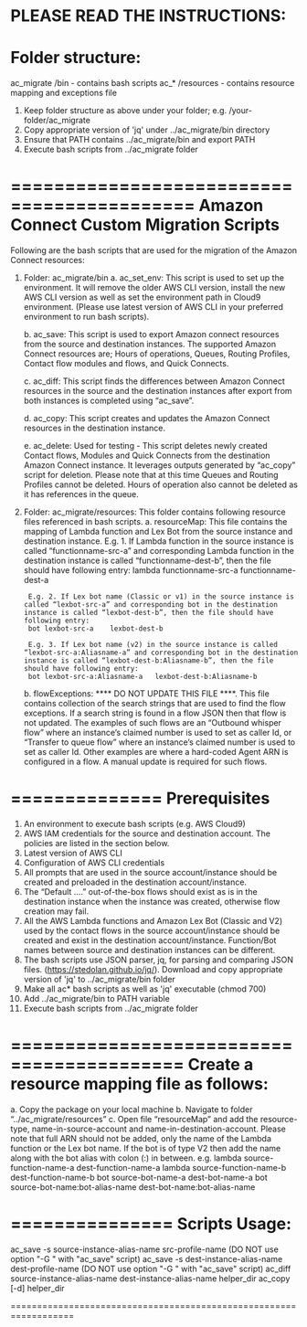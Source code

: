 PLEASE READ THE INSTRUCTIONS:
==============================

Folder structure:
==================
ac_migrate
	/bin - contains bash scripts ac_*
	/resources - contains resource mapping and exceptions file

1. Keep folder structure as above under your folder; e.g. /your-folder/ac_migrate
2. Copy appropriate version of 'jq' under ../ac_migrate/bin directory
3. Ensure that PATH contains ../ac_migrate/bin and export PATH
4. Execute bash scripts from ../ac_migrate folder

===========================================
Amazon Connect Custom Migration Scripts
===========================================
Following are the bash scripts that are used for the migration of the Amazon Connect resources:
1. Folder: ac_migrate/bin
	a.	ac_set_env: This script is used to set up the environment. It will remove the older AWS CLI version, install the new AWS CLI version as well as set the environment path in Cloud9 environment. (Please use latest version of AWS CLI in your preferred environment to run bash scripts).

	b.	ac_save: This script is used to export Amazon connect resources from the source and destination instances. The supported Amazon Connect resources are; Hours of operations, Queues, Routing Profiles, Contact flow modules and flows, and Quick Connects.

	c.	ac_diff: This script finds the differences between Amazon Connect resources in the source and the destination instances after export from both instances is completed using “ac_save”.

	d.	ac_copy: This script creates and updates the Amazon Connect resources in the destination instance.

	e.	ac_delete: Used for testing - This script deletes newly created Contact flows, Modules and Quick Connects from the destination Amazon Connect instance. It leverages outputs generated by “ac_copy” script for deletion. Please note that at this time Queues and Routing Profiles cannot be deleted. Hours of operation also cannot be deleted as it has references in the queue.

2. Folder: ac_migrate/resources: This folder contains following resource files referenced in bash scripts.
	a.	resourceMap: This file contains the mapping of Lambda function and Lex Bot from the source instance and destination instance.
		E.g. 1. If Lambda function in the source instance is called “functionname-src-a” and corresponding Lambda function in the destination instance is called “functionname-dest-b”, then the file should have following entry:
		lambda    functionname-src-a    functionname-dest-a

		E.g. 2. If Lex bot name (Classic or v1) in the source instance is called “lexbot-src-a” and corresponding bot in the destination instance is called “lexbot-dest-b”, then the file should have following entry:
		bot lexbot-src-a    lexbot-dest-b

		E.g. 3. If Lex bot name (v2) in the source instance is called “lexbot-src-a:Aliasname-a” and corresponding bot in the destination instance is called “lexbot-dest-b:Aliasname-b”, then the file should have following entry:
		bot lexbot-src-a:Aliasname-a   lexbot-dest-b:Aliasname-b

	b.	flowExceptions: **** DO NOT UPDATE THIS FILE ****. This file contains collection of the search strings that are used to find the flow exceptions. If a search string is found in a flow JSON then that flow is not updated. The examples of such flows are an “Outbound whisper flow” where an instance’s claimed number is used to set as caller Id, or “Transfer to queue flow” where an instance’s claimed number is used to set as caller Id. Other examples are where a hard-coded Agent ARN is configured in a flow. A manual update is required for such flows.

==============
Prerequisites
==============
1.	An environment to execute bash scripts (e.g. AWS Cloud9)
2.	AWS IAM credentials for the source and destination account. The policies are listed in the section below.
3.	Latest version of AWS CLI
4.	Configuration of AWS CLI credentials
5.	All prompts that are used in the source account/instance should be created and preloaded in the destination account/instance.
6.	The “Default ….” out-of-the-box flows should exist as is in the destination instance when the instance was created, otherwise flow creation may fail.
7.	All the AWS Lambda functions and Amazon Lex Bot (Classic and V2) used by the contact flows in the source account/instance should be created and exist in the destination account/instance. Function/Bot names between source and destination instances can be different.
8.	The bash scripts use JSON parser, jq, for parsing and comparing JSON files. (https://stedolan.github.io/jq/). Download and copy appropriate version of 'jq' to ../ac_migrate/bin folder
9.	Make all ac* bash scripts as well as 'jq' executable (chmod 700)
10.	Add ../ac_migrate/bin to PATH variable
11. Execute bash scripts from ../ac_migrate folder

==========================================
Create a resource mapping file as follows:
==========================================
a. Copy the package on your local machine
b. Navigate to folder “../ac_migrate/resources”
c. Open file “resourceMap” and add the resource-type, name-in-source-account and name-in-destination-account. Please note that full ARN should not be added, only the name of the Lambda function or the Lex bot name. If the bot is of type V2 then add the name along with the bot alias with colon (:) in between. 
	e.g. 
	lambda    source-function-name-a     dest-function-name-a 
	lambda    source-function-name-b     dest-function-name-b 
	bot    	source-bot-name-a   			dest-bot-name-a
	bot		source-bot-name:bot-alias-name	dest-bot-name:bot-alias-name

===============
Scripts Usage:
===============
ac_save -s  source-instance-alias-name    src-profile-name (DO NOT use option "-G <flows-to-skip>" with "ac_save" script)
ac_save -s  dest-instance-alias-name    dest-profile-name  (DO NOT use option "-G <flows-to-skip>" with "ac_save" script)
ac_diff  source-instance-alias-name    dest-instance-alias-name    helper_dir
ac_copy [-d] helper_dir

==================================================================

